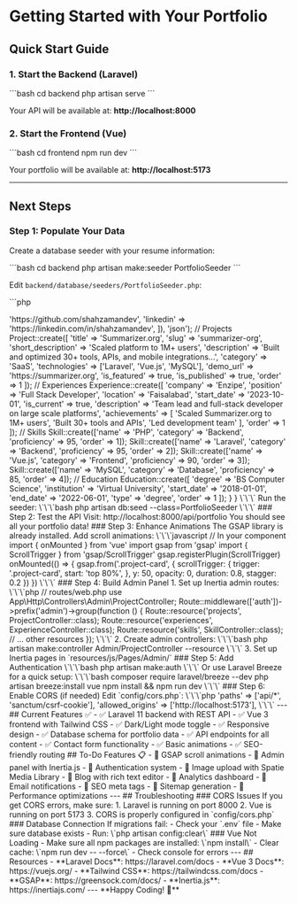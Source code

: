 # Getting Started with Your Portfolio

## Quick Start Guide

### 1. Start the Backend (Laravel)

\`\`\`bash
cd backend
php artisan serve
\`\`\`

Your API will be available at: **http://localhost:8000**

### 2. Start the Frontend (Vue)

\`\`\`bash
cd frontend
npm run dev
\`\`\`

Your portfolio will be available at: **http://localhost:5173**

---

## Next Steps

### Step 1: Populate Your Data

Create a database seeder with your resume information:

\`\`\`bash
cd backend
php artisan make:seeder PortfolioSeeder
\`\`\`

Edit `backend/database/seeders/PortfolioSeeder.php`:

\`\`\`php
<?php

namespace Database\Seeders;

use Illuminate\Database\Seeder;
use App\Models\Setting;
use App\Models\Project;
use App\Models\Experience;
use App\Models\Skill;
use App\Models\Education;

class PortfolioSeeder extends Seeder
{
    public function run()
    {
        // Personal Info
        Setting::set('name', 'Shahzaman');
        Setting::set('title', 'Full-Stack Developer');
        Setting::set('bio', 'I\'m a passionate Full-Stack Developer with 4 years of experience...');
        Setting::set('email', 'sheikhshahzaman001@gmail.com');
        Setting::set('phone', '+92-321-550-5100');
        Setting::set('location', 'Faisalabad');
        Setting::set('social_links', json_encode([
            'github' => 'https://github.com/shahzamandev',
            'linkedin' => 'https://linkedin.com/in/shahzamandev',
        ]), 'json');

        // Projects
        Project::create([
            'title' => 'Summarizer.org',
            'slug' => 'summarizer-org',
            'short_description' => 'Scaled platform to 1M+ users',
            'description' => 'Built and optimized 30+ tools, APIs, and mobile integrations...',
            'category' => 'SaaS',
            'technologies' => ['Laravel', 'Vue.js', 'MySQL'],
            'demo_url' => 'https://summarizer.org',
            'is_featured' => true,
            'is_published' => true,
            'order' => 1
        ]);

        // Experiences
        Experience::create([
            'company' => 'Enzipe',
            'position' => 'Full Stack Developer',
            'location' => 'Faisalabad',
            'start_date' => '2023-10-01',
            'is_current' => true,
            'description' => 'Team lead and full-stack developer on large scale platforms',
            'achievements' => [
                'Scaled Summarizer.org to 1M+ users',
                'Built 30+ tools and APIs',
                'Led development team'
            ],
            'order' => 1
        ]);

        // Skills
        Skill::create(['name' => 'PHP', 'category' => 'Backend', 'proficiency' => 95, 'order' => 1]);
        Skill::create(['name' => 'Laravel', 'category' => 'Backend', 'proficiency' => 95, 'order' => 2]);
        Skill::create(['name' => 'Vue.js', 'category' => 'Frontend', 'proficiency' => 90, 'order' => 3]);
        Skill::create(['name' => 'MySQL', 'category' => 'Database', 'proficiency' => 85, 'order' => 4]);

        // Education
        Education::create([
            'degree' => 'BS Computer Science',
            'institution' => 'Virtual University',
            'start_date' => '2018-01-01',
            'end_date' => '2022-06-01',
            'type' => 'degree',
            'order' => 1
        ]);
    }
}
\`\`\`

Run the seeder:

\`\`\`bash
php artisan db:seed --class=PortfolioSeeder
\`\`\`

### Step 2: Test the API

Visit: http://localhost:8000/api/portfolio

You should see all your portfolio data!

### Step 3: Enhance Animations

The GSAP library is already installed. Add scroll animations:

\`\`\`javascript
// In your component
import { onMounted } from 'vue'
import gsap from 'gsap'
import { ScrollTrigger } from 'gsap/ScrollTrigger'

gsap.registerPlugin(ScrollTrigger)

onMounted(() => {
  gsap.from('.project-card', {
    scrollTrigger: {
      trigger: '.project-card',
      start: 'top 80%',
    },
    y: 50,
    opacity: 0,
    duration: 0.8,
    stagger: 0.2
  })
})
\`\`\`

### Step 4: Build Admin Panel

1. Set up Inertia admin routes:

\`\`\`php
// routes/web.php
use App\Http\Controllers\Admin\ProjectController;

Route::middleware(['auth'])->prefix('admin')->group(function () {
    Route::resource('projects', ProjectController::class);
    Route::resource('experiences', ExperienceController::class);
    Route::resource('skills', SkillController::class);
    // ... other resources
});
\`\`\`

2. Create admin controllers:

\`\`\`bash
php artisan make:controller Admin/ProjectController --resource
\`\`\`

3. Set up Inertia pages in `resources/js/Pages/Admin/`

### Step 5: Add Authentication

\`\`\`bash
php artisan make:auth
\`\`\`

Or use Laravel Breeze for a quick setup:

\`\`\`bash
composer require laravel/breeze --dev
php artisan breeze:install vue
npm install && npm run dev
\`\`\`

### Step 6: Enable CORS (if needed)

Edit `config/cors.php`:

\`\`\`php
'paths' => ['api/*', 'sanctum/csrf-cookie'],
'allowed_origins' => ['http://localhost:5173'],
\`\`\`

---

## Current Features ✅

- ✅ Laravel 11 backend with REST API
- ✅ Vue 3 frontend with Tailwind CSS
- ✅ Dark/Light mode toggle
- ✅ Responsive design
- ✅ Database schema for portfolio data
- ✅ API endpoints for all content
- ✅ Contact form functionality
- ✅ Basic animations
- ✅ SEO-friendly routing

## To-Do Features 📋

- 🔲 GSAP scroll animations
- 🔲 Admin panel with Inertia.js
- 🔲 Authentication system
- 🔲 Image upload with Spatie Media Library
- 🔲 Blog with rich text editor
- 🔲 Analytics dashboard
- 🔲 Email notifications
- 🔲 SEO meta tags
- 🔲 Sitemap generation
- 🔲 Performance optimizations

---

## Troubleshooting

### CORS Issues

If you get CORS errors, make sure:
1. Laravel is running on port 8000
2. Vue is running on port 5173
3. CORS is properly configured in `config/cors.php`

### Database Connection

If migrations fail:
- Check your `.env` file
- Make sure database exists
- Run: \`php artisan config:clear\`

### Vue Not Loading

- Make sure all npm packages are installed: \`npm install\`
- Clear cache: \`npm run dev -- --force\`
- Check console for errors

---

## Resources

- **Laravel Docs**: https://laravel.com/docs
- **Vue 3 Docs**: https://vuejs.org/
- **Tailwind CSS**: https://tailwindcss.com/docs
- **GSAP**: https://greensock.com/docs/
- **Inertia.js**: https://inertiajs.com/

---

**Happy Coding! 🚀**
